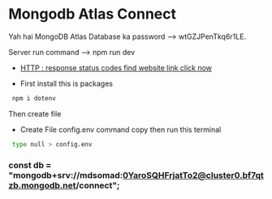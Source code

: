 # Mongodb Atlas Connect


Yah hai MongoDB Atlas Database ka password --> wtGZJPenTkq6r1LE.


Server run command --> npm run dev



- [HTTP : response status codes find website link click now](https://developer.mozilla.org/en-US/docs/Web/HTTP/Status)



 - First install this is packages
  ```sh
   npm i dotenv
  ```
Then create file
- Create File config.env command copy then run this terminal 
```sh
 type null > config.env
```

### const db = "mongodb+srv://mdsomad:0YaroSQHFrjatTo2@cluster0.bf7qtzb.mongodb.net/connect";

